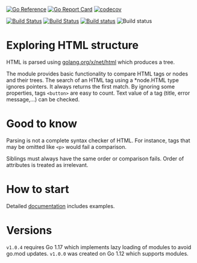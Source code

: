 [![Go Reference](https://pkg.go.dev/badge/github.com/iwdgo/htmlutils.svg)](https://pkg.go.dev/github.com/iwdgo/htmlutils)
[![Go Report Card](https://goreportcard.com/badge/github.com/iwdgo/htmlutils)](https://goreportcard.com/report/github.com/iwdgo/htmlutils)
[![codecov](https://codecov.io/gh/iWdGo/htmlutils/branch/master/graph/badge.svg)](https://codecov.io/gh/iWdGo/htmlutils)

[![Build Status](https://app.travis-ci.com/iwdgo/htmlutils.svg?branch=master)](https://app.travis-ci.com/iwdgo/htmlutils)
[![Build Status](https://api.cirrus-ci.com/github/iwdgo/htmlutils.svg)](https://cirrus-ci.com/github/iwdgo/htmlutils)
[![Build status](https://ci.appveyor.com/api/projects/status/v6ce70t0jmqgehpw?svg=true)](https://ci.appveyor.com/project/iWdGo/htmlutils)
![Build status](https://github.com/iwdgo/htmlutils/workflows/Go/badge.svg)

# Exploring HTML structure

HTML is parsed using [golang.org/x/net/html](https://pkg.go.dev/golang.org/x/net/html) which produces a tree.

The module provides basic functionality to compare HTML tags or nodes and their trees.
The search of an HTML tag using a *node.HTML type ignores pointers.
It always returns the first match. By ignoring some properties, tags `<button>` are easy to count.
Text value of a tag (title, error message,...) can be checked.

# Good to know

Parsing is not a complete syntax checker of HTML.
For instance, tags that may be omitted like `<p>` would fail a comparison.

Siblings must always have the same order or comparison fails.
Order of attributes is treated as irrelevant.

# How to start

Detailed [documentation](https://pkg.go.dev/github.com/iwdgo/htmlutils) includes examples.

# Versions

`v1.0.4` requires Go 1.17 which implements lazy loading of modules to avoid go.mod updates.
`v1.0.0` was created on Go 1.12 which supports modules.
